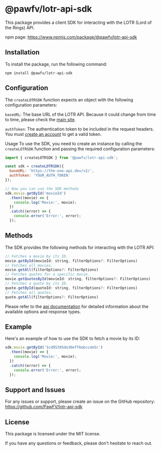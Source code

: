 # @pawfv/lotr-api-sdk

This package provides a client SDK for interacting with the LOTR (Lord of the Rings) API.

npm page: https://www.npmjs.com/package/@pawfv/lotr-api-sdk

## Installation

To install the package, run the following command:

```shell
npm install @pawfv/lotr-api-sdk
```

## Configuration

The `createLOTRSDK` function expects an object with the following configuration parameters:

`baseURL`: The base URL of the LOTR API. Because it could change from time to time, please check the [main site](https://the-one-api.dev/).

`authToken`: The authentication token to be included in the request headers. You must [create an account](https://the-one-api.dev/account) to get a valid token.

Usage
To use the SDK, you need to create an instance by calling the `createLOTRSDK` function and passing the required configuration parameters:

```javascript
import { createLOTRSDK } from '@pawfv/lotr-api-sdk';

const sdk = createLOTRSDK({
  baseURL: 'https://the-one-api.dev/v2/',
  authToken: 'YOUR_AUTH_TOKEN'
});

// Now you can use the SDK methods
sdk.movie.getById('movieId')
  .then((movie) => {
    console.log('Movie:', movie);
  })
  .catch((error) => {
    console.error('Error:', error);
  });
```

## Methods

The SDK provides the following methods for interacting with the LOTR API:

```js
// Fetches a movie by its ID.
movie.getById(movieId: string, filterOptions?: FilterOptions)
// Fetches all movies.
movie.getAll(filterOptions?: FilterOptions) 
// Fetches quotes for a specific movie.
movie.getQuotesById(movieId: string, filterOptions?: FilterOptions) 
// Fetches a quote by its ID.
quote.getById(quoteId: string, filterOptions?: FilterOptions)
// Fetches all quotes.
quote.getAll(filterOptions?: FilterOptions) 
```

Please refer to the [api documentation](https://the-one-api.dev/documentation) for detailed information about the available options and response types.

## Example

Here's an example of how to use the SDK to fetch a movie by its ID:

```javascript
sdk.movie.getById('5cd95395de30eff6ebccde5c')
  .then((movie) => {
    console.log('Movie:', movie);
  })
  .catch((error) => {
    console.error('Error:', error);
  });
```

## Support and Issues

For any issues or support, please create an issue on the GitHub repository: https://github.com/PawFV/lotr-api-sdk

## License

This package is licensed under the MIT license.

If you have any questions or feedback, please don't hesitate to reach out.
